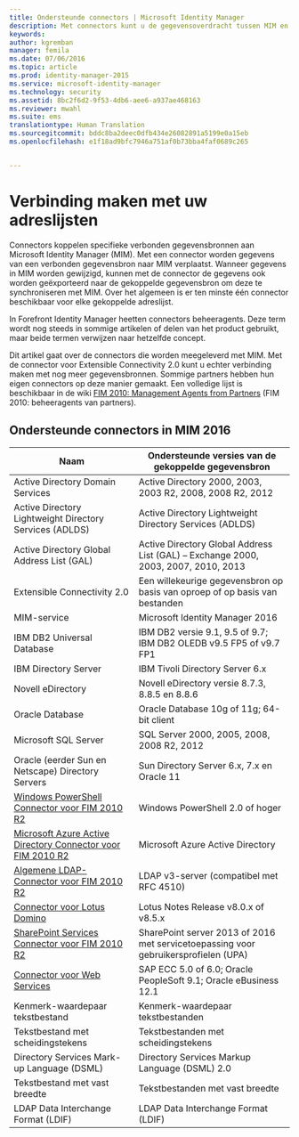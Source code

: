 ```yaml
---
title: Ondersteunde connectors | Microsoft Identity Manager
description: Met connectors kunt u de gegevensoverdracht tussen MIM en uw adreslijsten beheren.
keywords: 
author: kgremban
manager: femila
ms.date: 07/06/2016
ms.topic: article
ms.prod: identity-manager-2015
ms.service: microsoft-identity-manager
ms.technology: security
ms.assetid: 8bc2f6d2-9f53-4db6-aee6-a937ae468163
ms.reviewer: mwahl
ms.suite: ems
translationtype: Human Translation
ms.sourcegitcommit: bddc8ba2deec0dfb434e26082891a5199e0a15eb
ms.openlocfilehash: e1f18ad9bfc7946a751af0b73bba4faf0689c265


---
```


# Verbinding maken met uw adreslijsten

Connectors koppelen specifieke verbonden gegevensbronnen aan Microsoft Identity Manager (MIM). Met een connector worden gegevens van een verbonden gegevensbron naar MIM verplaatst. Wanneer gegevens in MIM worden gewijzigd, kunnen met de connector de gegevens ook worden geëxporteerd naar de gekoppelde gegevensbron om deze te synchroniseren met MIM. Over het algemeen is er ten minste één connector beschikbaar voor elke gekoppelde adreslijst.

In Forefront Identity Manager heetten connectors beheeragents. Deze term wordt nog steeds in sommige artikelen of delen van het product gebruikt, maar beide termen verwijzen naar hetzelfde concept.

Dit artikel gaat over de connectors die worden meegeleverd met MIM. Met de connector voor Extensible Connectivity 2.0 kunt u echter verbinding maken met nog meer gegevensbronnen. Sommige partners hebben hun eigen connectors op deze manier gemaakt. Een volledige lijst is beschikbaar in de wiki [FIM 2010: Management Agents from Partners](http://social.technet.microsoft.com/wiki/contents/articles/1589.fim-2010-management-agents-from-partners.aspx) (FIM 2010: beheeragents van partners).

## Ondersteunde connectors in MIM 2016

| Naam | Ondersteunde versies van de gekoppelde gegevensbron |
| ---- | ----------------------------------------------- |
| Active Directory Domain Services | Active Directory 2000, 2003, 2003 R2, 2008, 2008 R2, 2012 |
| Active Directory Lightweight Directory Services (ADLDS) | Active Directory Lightweight Directory Services (ADLDS) |
| Active Directory Global Address List (GAL) | Active Directory Global Address List (GAL) – Exchange 2000, 2003, 2007, 2010, 2013 |
| Extensible Connectivity 2.0 | Een willekeurige gegevensbron op basis van oproep of op basis van bestanden |
| MIM-service | Microsoft Identity Manager 2016 |
| IBM DB2 Universal Database | IBM DB2 versie 9.1, 9.5 of 9.7; IBM DB2 OLEDB v9.5 FP5 of v9.7 FP1 |
| IBM Directory Server | IBM Tivoli Directory Server 6.x |
| Novell eDirectory | Novell eDirectory versie 8.7.3, 8.8.5 en 8.8.6 |
| Oracle Database | Oracle Database 10g of 11g; 64-bit client |
| Microsoft SQL Server | SQL Server 2000, 2005, 2008, 2008 R2, 2012 |
| Oracle (eerder Sun en Netscape) Directory Servers | Sun Directory Server 6.x, 7.x en Oracle 11 |
| [Windows PowerShell Connector voor FIM 2010 R2](https://msdn.microsoft.com/en-us/library/dn640417.aspx) | Windows PowerShell 2.0 of hoger |
| [Microsoft Azure Active Directory Connector voor FIM 2010 R2](https://msdn.microsoft.com/en-us/library/dn511001.aspx) | Microsoft Azure Active Directory |
| [Algemene LDAP-Connector voor FIM 2010 R2](https://msdn.microsoft.com/en-us/library/dn510997.aspx) | LDAP v3-server (compatibel met RFC 4510) |
| [Connector voor Lotus Domino](https://msdn.microsoft.com/en-us/library/hh859750.aspx) | Lotus Notes Release v8.0.x of v8.5.x |
| [SharePoint Services Connector voor FIM 2010 R2](https://msdn.microsoft.com/en-us/library/dn511003.aspx) | SharePoint server 2013 of 2016 met servicetoepassing voor gebruikersprofielen (UPA) |
| [Connector voor Web Services](https://www.microsoft.com/en-us/download/details.aspx?id=51495) | SAP ECC 5.0 of 6.0; Oracle PeopleSoft 9.1; Oracle eBusiness 12.1 |
| Kenmerk-waardepaar tekstbestand | Kenmerk-waardepaar tekstbestanden |
| Tekstbestand met scheidingstekens | Tekstbestanden met scheidingstekens |
| Directory Services Mark-up Language (DSML) | Directory Services Markup Language (DSML) 2.0 |
| Tekstbestand met vast breedte | Tekstbestanden met vast breedte |
| LDAP Data Interchange Format (LDIF) | LDAP Data Interchange Format (LDIF) |



<!--HONumber=Jul16_HO1-->


